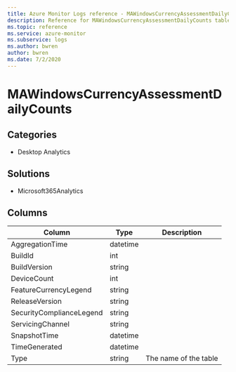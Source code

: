 ```yaml
---
title: Azure Monitor Logs reference - MAWindowsCurrencyAssessmentDailyCounts
description: Reference for MAWindowsCurrencyAssessmentDailyCounts table in Azure Monitor Logs.
ms.topic: reference
ms.service: azure-monitor
ms.subservice: logs
ms.author: bwren
author: bwren
ms.date: 7/2/2020
---
```


# MAWindowsCurrencyAssessmentDailyCounts

 

## Categories

- Desktop Analytics
## Solutions

- Microsoft365Analytics




## Columns

|Column|Type|Description|
|---|---|---|
|AggregationTime|datetime||
|BuildId|int||
|BuildVersion|string||
|DeviceCount|int||
|FeatureCurrencyLegend|string||
|ReleaseVersion|string||
|SecurityComplianceLegend|string||
|ServicingChannel|string||
|SnapshotTime|datetime||
|TimeGenerated|datetime||
|Type|string|The name of the table|
